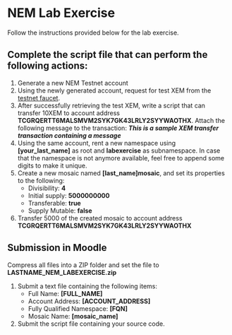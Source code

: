 
# NEM Lab Exercise

Follow the instructions provided below for the lab exercise.

## Complete the script file that can perform the following actions:

1. Generate a new NEM Testnet account
2. Using the newly generated account, request for test XEM from the [testnet faucet](http://testfaucet.nem.ph/).
3. After successfully retrieving the test XEM, write a script that can transfer 10XEM to account address **TCGRQERTT6MALSMVM2SYK7GK43LRLY2SYYWAOTHX**. Attach the following message to the transaction: ***This is a sample XEM transfer transaction containing a message***
4. Using the same account, rent a new namespace using **[your_last_name]** as root and **labexercise** as subnamespace. In case that the namespace is not anymore available, feel free to append some digits to make it unique.
5. Create a new mosaic named **[last_name]mosaic**, and set its properties to the following:
	* Divisibility: **4**
	* Initial supply: **5000000000**
	* Transferable: **true**
	* Supply Mutable: **false**
6. Transfer 5000 of the created mosaic to account address **TCGRQERTT6MALSMVM2SYK7GK43LRLY2SYYWAOTHX**

## Submission in Moodle

Compress all files into a ZIP folder and set the file to **LASTNAME_NEM_LABEXERCISE.zip**

1. Submit a text file containing the following items:
	* Full Name: **[FULL_NAME]**
	* Account Address: **[ACCOUNT_ADDRESS]**
	* Fully Qualified Namespace: **[FQN]**
	* Mosaic Name: **[mosaic_name]**
2. Submit the script file containing your source code.